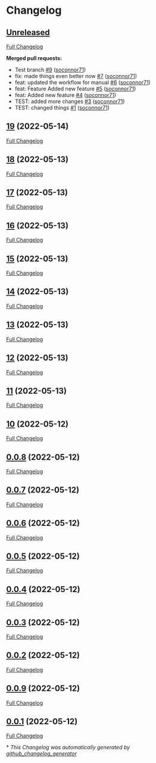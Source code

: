 # Changelog

## [Unreleased](https://github.com/soconnor71/testRepo/tree/HEAD)

[Full Changelog](https://github.com/soconnor71/testRepo/compare/19...HEAD)

**Merged pull requests:**

- Test branch [\#9](https://github.com/soconnor71/testRepo/pull/9) ([soconnor71](https://github.com/soconnor71))
- fix: made things even better now [\#7](https://github.com/soconnor71/testRepo/pull/7) ([soconnor71](https://github.com/soconnor71))
- feat: updated the workflow for manual [\#6](https://github.com/soconnor71/testRepo/pull/6) ([soconnor71](https://github.com/soconnor71))
- feat: Feature Added new feature [\#5](https://github.com/soconnor71/testRepo/pull/5) ([soconnor71](https://github.com/soconnor71))
- feat: Added new feature [\#4](https://github.com/soconnor71/testRepo/pull/4) ([soconnor71](https://github.com/soconnor71))
- TEST: added more changes [\#3](https://github.com/soconnor71/testRepo/pull/3) ([soconnor71](https://github.com/soconnor71))
- TEST: changed things [\#1](https://github.com/soconnor71/testRepo/pull/1) ([soconnor71](https://github.com/soconnor71))

## [19](https://github.com/soconnor71/testRepo/tree/19) (2022-05-14)

[Full Changelog](https://github.com/soconnor71/testRepo/compare/18...19)

## [18](https://github.com/soconnor71/testRepo/tree/18) (2022-05-13)

[Full Changelog](https://github.com/soconnor71/testRepo/compare/17...18)

## [17](https://github.com/soconnor71/testRepo/tree/17) (2022-05-13)

[Full Changelog](https://github.com/soconnor71/testRepo/compare/16...17)

## [16](https://github.com/soconnor71/testRepo/tree/16) (2022-05-13)

[Full Changelog](https://github.com/soconnor71/testRepo/compare/15...16)

## [15](https://github.com/soconnor71/testRepo/tree/15) (2022-05-13)

[Full Changelog](https://github.com/soconnor71/testRepo/compare/14...15)

## [14](https://github.com/soconnor71/testRepo/tree/14) (2022-05-13)

[Full Changelog](https://github.com/soconnor71/testRepo/compare/13...14)

## [13](https://github.com/soconnor71/testRepo/tree/13) (2022-05-13)

[Full Changelog](https://github.com/soconnor71/testRepo/compare/12...13)

## [12](https://github.com/soconnor71/testRepo/tree/12) (2022-05-13)

[Full Changelog](https://github.com/soconnor71/testRepo/compare/11...12)

## [11](https://github.com/soconnor71/testRepo/tree/11) (2022-05-13)

[Full Changelog](https://github.com/soconnor71/testRepo/compare/10...11)

## [10](https://github.com/soconnor71/testRepo/tree/10) (2022-05-12)

[Full Changelog](https://github.com/soconnor71/testRepo/compare/0.0.8...10)

## [0.0.8](https://github.com/soconnor71/testRepo/tree/0.0.8) (2022-05-12)

[Full Changelog](https://github.com/soconnor71/testRepo/compare/0.0.7...0.0.8)

## [0.0.7](https://github.com/soconnor71/testRepo/tree/0.0.7) (2022-05-12)

[Full Changelog](https://github.com/soconnor71/testRepo/compare/0.0.6...0.0.7)

## [0.0.6](https://github.com/soconnor71/testRepo/tree/0.0.6) (2022-05-12)

[Full Changelog](https://github.com/soconnor71/testRepo/compare/0.0.5...0.0.6)

## [0.0.5](https://github.com/soconnor71/testRepo/tree/0.0.5) (2022-05-12)

[Full Changelog](https://github.com/soconnor71/testRepo/compare/0.0.4...0.0.5)

## [0.0.4](https://github.com/soconnor71/testRepo/tree/0.0.4) (2022-05-12)

[Full Changelog](https://github.com/soconnor71/testRepo/compare/0.0.3...0.0.4)

## [0.0.3](https://github.com/soconnor71/testRepo/tree/0.0.3) (2022-05-12)

[Full Changelog](https://github.com/soconnor71/testRepo/compare/0.0.2...0.0.3)

## [0.0.2](https://github.com/soconnor71/testRepo/tree/0.0.2) (2022-05-12)

[Full Changelog](https://github.com/soconnor71/testRepo/compare/0.0.9...0.0.2)

## [0.0.9](https://github.com/soconnor71/testRepo/tree/0.0.9) (2022-05-12)

[Full Changelog](https://github.com/soconnor71/testRepo/compare/0.0.1...0.0.9)

## [0.0.1](https://github.com/soconnor71/testRepo/tree/0.0.1) (2022-05-12)

[Full Changelog](https://github.com/soconnor71/testRepo/compare/d47f707c2f0ff6cf71baaf4cdc315bcd524da5b7...0.0.1)



\* *This Changelog was automatically generated by [github_changelog_generator](https://github.com/github-changelog-generator/github-changelog-generator)*

